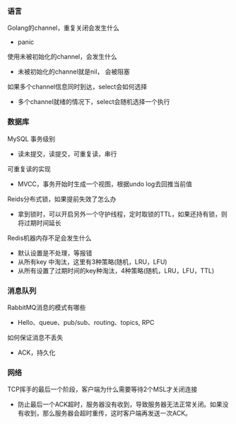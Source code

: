 ### 语言

Golang的channel，重复关闭会发生什么

* panic

使用未被初始化的channel，会发生什么

* 未被初始化的channel就是nil， 会被阻塞

如果多个channel信息同时到达，select会如何选择

* 多个channel就绪的情况下，select会随机选择一个执行

### 数据库

MySQL 事务级别

* 读未提交，读提交，可重复读，串行

可重复读的实现

* MVCC，事务开始时生成一个视图，根据undo log去回推当前值

Reids分布式锁，如果提前失效了怎么办

* 拿到锁时，可以开启另外一个守护线程，定时取锁的TTL，如果还持有锁，则将过期时间延长

Redis机器内存不足会发生什么

* 默认设置是不处理，等报错
* 从所有key 中淘汰，这里有3种策略(随机，LRU，LFU)
* 从所有设置了过期时间的key种淘汰，4种策略(随机，LRU，LFU，TTL)

### 消息队列

RabbitMQ消息的模式有哪些

* Hello、queue、pub/sub、routing、topics, RPC

如何保证消息不丢失

* ACK，持久化

### 网络

TCP挥手的最后一个阶段，客户端为什么需要等待2个MSL才关闭连接

* 防止最后一个ACK超时，服务器没有收到，导致服务器无法正常关闭。如果没有收到，那么服务器会超时重传，这时客户端再发送一次ACK。
